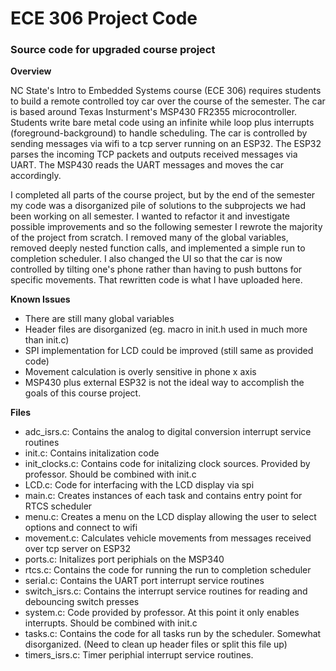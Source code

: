 # ECE 306 Project Code
### Source code for upgraded course project

**Overview**

NC State's Intro to Embedded Systems course (ECE 306) requires students to build a remote controlled toy car over the course of the semester. The car is based around Texas Insturment's MSP430 FR2355
microcontroller. Students write bare metal code using an infinite while loop plus interrupts (foreground-background) to handle scheduling. The car is controlled by sending messages via wifi to a tcp
server running on an ESP32. The ESP32 parses the incoming TCP packets and outputs received messages via UART. The MSP430 reads the UART messages and moves the car accordingly.

I completed all parts of the course project, but by the end of the semester my code was a disorganized pile of solutions to the subprojects we had been working on all semester. I wanted to
refactor it and investigate possible improvements and so the following semester I rewrote the majority of the project from scratch. I removed many of the global variables, removed deeply nested
function calls, and implemented a simple run to completion scheduler. I also changed the UI so that the car is now controlled by tilting one's phone rather than having to push buttons for specific 
movements. That rewritten code is what I have uploaded here. 


**Known Issues**
- There are still many global variables
- Header files are disorganized (eg. macro in init.h used in much more than init.c)
- SPI implementation for LCD could be improved (still same as provided code)
- Movement calculation is overly sensitive in phone x axis
- MSP430 plus external ESP32 is not the ideal way to accomplish the goals of this course project.

**Files**
- adc_isrs.c: Contains the analog to digital conversion interrupt service routines
- init.c: Contains initalization code
- init_clocks.c: Contains code for initalizing clock sources. Provided by professor. Should be combined with init.c
- LCD.c: Code for interfacing with the LCD display via spi
- main.c: Creates instances of each task and contains entry point for RTCS scheduler
- menu.c: Creates a menu on the LCD display allowing the user to select options and connect to wifi
- movement.c: Calculates vehicle movements from messages received over tcp server on ESP32
- ports.c: Initalizes port periphials on the MSP340
- rtcs.c: Contains the code for running the run to completion scheduler
- serial.c: Contains the UART port interrupt service routines
- switch_isrs.c: Contains the interrupt service routines for reading and debouncing switch presses
- system.c: Code provided by professor. At this point it only enables interrupts. Should be combined with init.c
- tasks.c: Contains the code for all tasks run by the scheduler. Somewhat disorganized. (Need to clean up header files or split this file up)
- timers_isrs.c: Timer periphial interrupt service routines.

